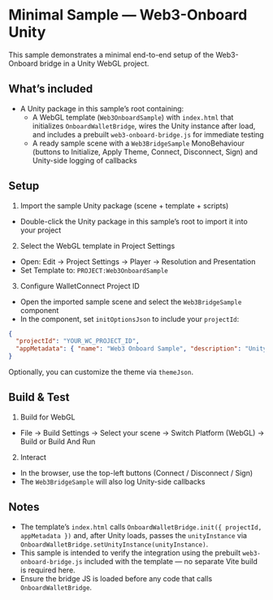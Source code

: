 # Minimal Sample — Web3-Onboard Unity

This sample demonstrates a minimal end-to-end setup of the Web3-Onboard bridge in a Unity WebGL project.

## What’s included
- A Unity package in this sample’s root containing:
  - A WebGL template (`Web3OnboardSample`) with `index.html` that initializes `OnboardWalletBridge`, wires the Unity instance after load, and includes a prebuilt `web3-onboard-bridge.js` for immediate testing
  - A ready sample scene with a `Web3BridgeSample` MonoBehaviour (buttons to Initialize, Apply Theme, Connect, Disconnect, Sign) and Unity-side logging of callbacks

## Setup
1) Import the sample Unity package (scene + template + scripts)
- Double-click the Unity package in this sample’s root to import it into your project

2) Select the WebGL template in Project Settings
- Open: Edit → Project Settings → Player → Resolution and Presentation
- Set Template to: `PROJECT:Web3OnboardSample`

3) Configure WalletConnect Project ID
- Open the imported sample scene and select the `Web3BridgeSample` component
- In the component, set `initOptionsJson` to include your `projectId`:
```json
{
  "projectId": "YOUR_WC_PROJECT_ID",
  "appMetadata": { "name": "Web3 Onboard Sample", "description": "Unity WebGL Dapp" }
}
```

Optionally, you can customize the theme via `themeJson`.

## Build & Test
1) Build for WebGL
- File → Build Settings → Select your scene → Switch Platform (WebGL) → Build or Build And Run

2) Interact
- In the browser, use the top-left buttons (Connect / Disconnect / Sign)
- The `Web3BridgeSample` will also log Unity-side callbacks

## Notes
- The template’s `index.html` calls `OnboardWalletBridge.init({ projectId, appMetadata })` and, after Unity loads, passes the `unityInstance` via `OnboardWalletBridge.setUnityInstance(unityInstance)`.
- This sample is intended to verify the integration using the prebuilt `web3-onboard-bridge.js` included with the template — no separate Vite build is required here.
- Ensure the bridge JS is loaded before any code that calls `OnboardWalletBridge`.
